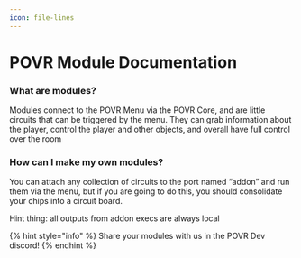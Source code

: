 ```yaml
---
icon: file-lines
---
```


# POVR Module Documentation

### What are modules?

Modules connect to the POVR Menu via the POVR Core, and are little circuits that can be triggered by the menu. They can grab information about the player, control the player and other objects, and overall have full control over the room

### How can I make my own modules?

You can attach any collection of circuits to the port named “addon” and run them via the menu, but if you are going to do this, you should consolidate your chips into a circuit board.

Hint thing: all outputs from addon execs are always local

{% hint style="info" %}
Share your modules with us in the POVR Dev discord!
{% endhint %}

